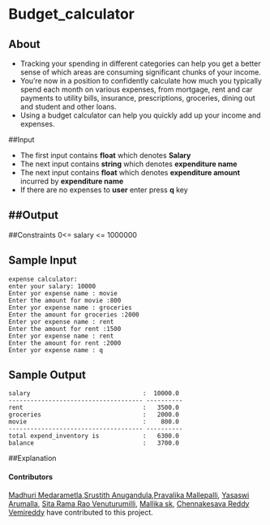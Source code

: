 # Budget_calculator

## About 
- Tracking your spending in different categories can help you get a better sense of which areas are consuming significant chunks of your income.
- You’re now in a position to confidently calculate how much you typically spend each month on various expenses, from mortgage, rent and car payments to utility bills, insurance, prescriptions,  groceries, dining out and student and other loans.
- Using a budget calculator can help you quickly add up your income and expenses. 

##Input
- The first input contains **float** which denotes **Salary**
- The next input contains **string** which denotes **expenditure name**
- The next input contains **float** which denotes **expenditure amount** incurred by **expenditure name**
- If there are no expenses to **user** enter press **q** key 

##Output
- 
##Constraints
0<= salary <= 1000000

## Sample Input
```
expense calculator:                                                       
enter your salary: 10000                                                  
Enter yor expense name : movie                                            
Enter the amount for movie :800                                           
Enter yor expense name : groceries                                        
Enter the amount for groceries :2000                                      
Enter yor expense name : rent                                             
Enter the amount for rent :1500                                           
Enter yor expense name : rent                                             
Enter the amount for rent :2000                                           
Enter yor expense name : q 

```
## Sample Output
```
salary                               :  10000.0                           
------------------------------------- ----------                          
rent                                 :   3500.0                           
groceries                            :   2000.0                           
movie                                :    800.0                           
------------------------------------- ----------                          
total expend_inventory is            :   6300.0                           
balance                              :   3700.0 

```


##Explanation






#### Contributors
[Madhuri Medarametla](https://github.com/Madhuri-medarametla),[Srustith Anugandula](https://github.com/srustith-anugandula),[Pravalika Mallepalli](https://github.com/pravalika1295), [Yasaswi Arumalla](https://github.com/YasaswiArumalla), [Sita Rama Rao Venuturumilli](https://github.com/sitaramarao-v-s-v-s), [Mallika sk](https://github.com/mallika423), [Chennakesava Reddy Vemireddy](https://github.com/chennakesava111) have contributed to this project.
